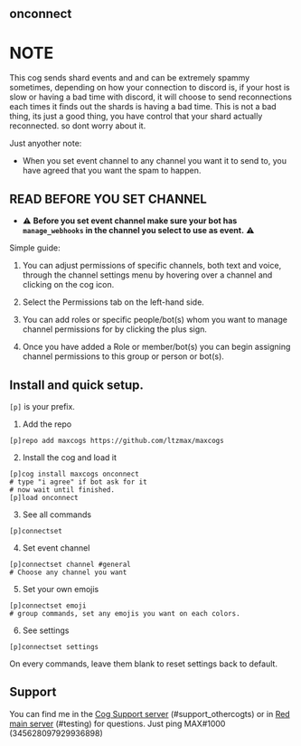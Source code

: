 ## onconnect

# NOTE
This cog sends shard events and and can be extremely spammy sometimes, depending on how your connection to discord is, if your host is slow or having a bad time with discord, it will choose to send reconnections each times it finds out the shards is having a bad time. This is not a bad thing, its just a good thing, you have control that your shard actually reconnected. so dont worry about it.

Just anyother note:
- When you set event channel to any channel you want it to send to, you have agreed that you want the spam to happen.

## READ BEFORE YOU SET CHANNEL
- ⚠ **Before you set event channel make sure your bot has `manage_webhooks` in the channel you select to use as event.** ⚠

Simple guide:
1) You can adjust permissions of specific channels, both text and voice, through the channel settings menu by hovering over a channel and clicking on the cog icon.

2) Select the Permissions tab on the left-hand side.

3) You can add roles or specific people/bot(s) whom you want to manage channel permissions for by clicking the plus sign. 

4) Once you have added a Role or member/bot(s) you can begin assigning channel permissions to this group or person or bot(s).

## Install and quick setup.
`[p]` is your prefix.

1. Add the repo
```
[p]repo add maxcogs https://github.com/ltzmax/maxcogs
```
2. Install the cog and load it
```
[p]cog install maxcogs onconnect
# type "i agree" if bot ask for it
# now wait until finished.
[p]load onconnect
```
3. See all commands
```
[p]connectset
```
4. Set event channel
```
[p]connectset channel #general
# Choose any channel you want
```
5. Set your own emojis
```
[p]connectset emoji 
# group commands, set any emojis you want on each colors.
```
6. See settings
```
[p]connectset settings
```
On every commands, leave them blank to reset settings back to default.

## Support
You can find me in the [Cog Support server](https://discord.gg/GET4DVk) (#support_othercogts) or in [Red main server](https://discord.gg/red) (#testing) for questions. Just ping MAX#1000 (345628097929936898)